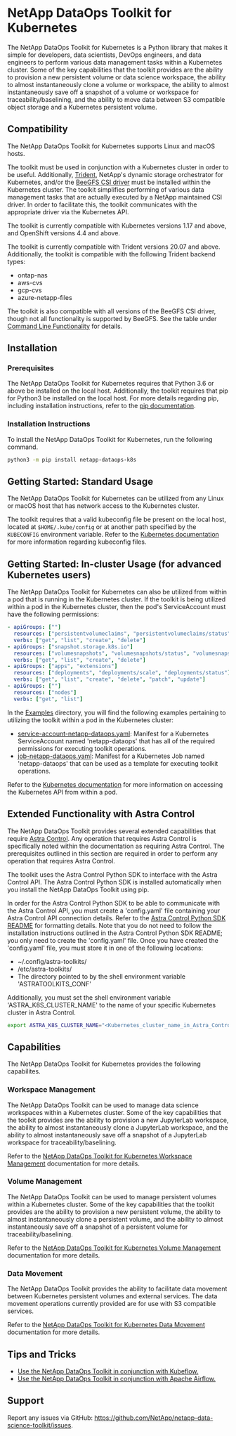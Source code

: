 NetApp DataOps Toolkit for Kubernetes
=========

The NetApp DataOps Toolkit for Kubernetes is a Python library that makes it simple for developers, data scientists, DevOps engineers, and data engineers to perform various data management tasks within a Kubernetes cluster. Some of the key capabilities that the toolkit provides are the ability to provision a new persistent volume or data science workspace, the ability to almost instantaneously clone a volume or workspace, the ability to almost instantaneously save off a snapshot of a volume or workspace for traceability/baselining, and the ability to move data between S3 compatible object storage and a Kubernetes persistent volume.

## Compatibility

The NetApp DataOps Toolkit for Kubernetes supports Linux and macOS hosts.

The toolkit must be used in conjunction with a Kubernetes cluster in order to be useful. Additionally, [Trident](https://netapp.io/persistent-storage-provisioner-for-kubernetes/), NetApp's dynamic storage orchestrator for Kubernetes, and/or the [BeeGFS CSI driver](https://github.com/NetApp/beegfs-csi-driver/) must be installed within the Kubernetes cluster. The toolkit simplifies performing of various data management tasks that are actually executed by a NetApp maintained CSI driver. In order to facilitate this, the toolkit communicates with the appropriate driver via the Kubernetes API.

The toolkit is currently compatible with Kubernetes versions 1.17 and above, and OpenShift versions 4.4 and above.

The toolkit is currently compatible with Trident versions 20.07 and above. Additionally, the toolkit is compatible with the following Trident backend types:

- ontap-nas
- aws-cvs
- gcp-cvs
- azure-netapp-files

The toolkit is also compatible with all versions of the BeeGFS CSI driver, though not all functionality is supported by BeeGFS. See the table under [Command Line Functionality](#command-line-functionality) for details.

## Installation

### Prerequisites

The NetApp DataOps Toolkit for Kubernetes requires that Python 3.6 or above be installed on the local host. Additionally, the toolkit requires that pip for Python3 be installed on the local host. For more details regarding pip, including installation instructions, refer to the [pip documentation](https://pip.pypa.io/en/stable/installing/).

### Installation Instructions

To install the NetApp DataOps Toolkit for Kubernetes, run the following command.

```sh
python3 -m pip install netapp-dataops-k8s
```

<a name="getting-started"></a>

## Getting Started: Standard Usage

The NetApp DataOps Toolkit for Kubernetes can be utilized from any Linux or macOS host that has network access to the Kubernetes cluster.

The toolkit requires that a valid kubeconfig file be present on the local host, located at `$HOME/.kube/config` or at another path specified by the `KUBECONFIG` environment variable. Refer to the [Kubernetes documentation](https://kubernetes.io/docs/concepts/configuration/organize-cluster-access-kubeconfig/) for more information regarding kubeconfig files.

## Getting Started: In-cluster Usage (for advanced Kubernetes users)

The NetApp DataOps Toolkit for Kubernetes can also be utilized from within a pod that is running in the Kubernetes cluster. If the toolkit is being utilized within a pod in the Kubernetes cluster, then the pod's ServiceAccount must have the following permissions:

```yaml
- apiGroups: [""]
  resources: ["persistentvolumeclaims", "persistentvolumeclaims/status", "services"]
  verbs: ["get", "list", "create", "delete"]
- apiGroups: ["snapshot.storage.k8s.io"]
  resources: ["volumesnapshots", "volumesnapshots/status", "volumesnapshotcontents", "volumesnapshotcontents/status"]
  verbs: ["get", "list", "create", "delete"]
- apiGroups: ["apps", "extensions"]
  resources: ["deployments", "deployments/scale", "deployments/status"]
  verbs: ["get", "list", "create", "delete", "patch", "update"]
- apiGroups: [""]
  resources: ["nodes"]
  verbs: ["get", "list"]
```

In the [Examples](Examples/) directory, you will find the following examples pertaining to utilizing the toolkit within a pod in the Kubernetes cluster:
- [service-account-netapp-dataops.yaml](Examples/service-account-netapp-dataops.yaml): Manifest for a Kubernetes ServiceAccount named 'netapp-dataops' that has all of the required permissions for executing toolkit operations.
- [job-netapp-dataops.yaml](Examples/job-netapp-dataops.yaml): Manifest for a Kubernetes Job named 'netapp-dataops' that can be used as a template for executing toolkit operations.

Refer to the [Kubernetes documentation](https://kubernetes.io/docs/tasks/run-application/access-api-from-pod/) for more information on accessing the Kubernetes API from within a pod.

## Extended Functionality with Astra Control

The NetApp DataOps Toolkit provides several extended capabilities that require [Astra Control](https://cloud.netapp.com/astra). Any operation that requires Astra Control is specifically noted within the documentation as requiring Astra Control. The prerequisites outlined in this section are required in order to perform any operation that requires Astra Control.

The toolkit uses the Astra Control Python SDK to interface with the Astra Control API. The Astra Control Python SDK is installed automatically when you install the NetApp DataOps Toolkit using pip.

In order for the Astra Control Python SDK to be able to communicate with the Astra Control API, you must create a 'config.yaml' file containing your Astra Control API connection details. Refer to the [Astra Control Python SDK README](https://github.com/NetApp/netapp-astra-toolkits/tree/b478109b084ad387753d085219a8a8d3d399a4e6) for formatting details. Note that you do not need to follow the installation instructions outlined in the Astra Control Python SDK README; you only need to create the 'config.yaml' file. Once you have created the 'config.yaml' file, you must store it in one of the following locations:
- ~/.config/astra-toolkits/
- /etc/astra-toolkits/
- The directory pointed to by the shell environment variable 'ASTRATOOLKITS_CONF'

Additionally, you must set the shell environment variable 'ASTRA_K8S_CLUSTER_NAME' to the name of your specific Kubernetes cluster in Astra Control.

```sh
export ASTRA_K8S_CLUSTER_NAME="<Kubernetes_cluster_name_in_Astra_Control"
```

## Capabilities

The NetApp DataOps Toolkit for Kubernetes provides the following capabilites.

### Workspace Management

The NetApp DataOps Toolkit can be used to manage data science workspaces within a Kubernetes cluster. Some of the key capabilities that the toolkit provides are the ability to provision a new JupyterLab workspace, the ability to almost instantaneously clone a JupyterLab workspace, and the ability to almost instantaneously save off a snapshot of a JupyterLab workspace for traceability/baselining.

Refer to the [NetApp DataOps Toolkit for Kubernetes Workspace Management](docs/workspace_management.md) documentation for more details.

### Volume Management

The NetApp DataOps Toolkit can be used to manage persistent volumes within a Kubernetes cluster. Some of the key capabilities that the toolkit provides are the ability to provision a new persistent volume, the ability to almost instantaneously clone a persistent volume, and the ability to almost instantaneously save off a snapshot of a persistent volume for traceability/baselining.

Refer to the [NetApp DataOps Toolkit for Kubernetes Volume Management](docs/volume_management.md) documentation for more details.

### Data Movement

The NetApp DataOps Toolkit provides the ability to facilitate data movement between Kubernetes persistent volumes
and external services. The data movement operations currently provided are for use with S3 compatible services.

Refer to the [NetApp DataOps Toolkit for Kubernetes Data Movement](docs/data_movement.md) documentation for more details.

## Tips and Tricks

- [Use the NetApp DataOps Toolkit in conjunction with Kubeflow.](Examples/Kubeflow/)
- [Use the NetApp DataOps Toolkit in conjunction with Apache Airflow.](Examples/Airflow/)

## Support

Report any issues via GitHub: https://github.com/NetApp/netapp-data-science-toolkit/issues.
